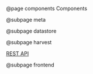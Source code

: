 @page components Components

@subpage meta

@subpage datastore

@subpage harvest

[REST API](https://demo.getdkan.org/api)

@subpage frontend
